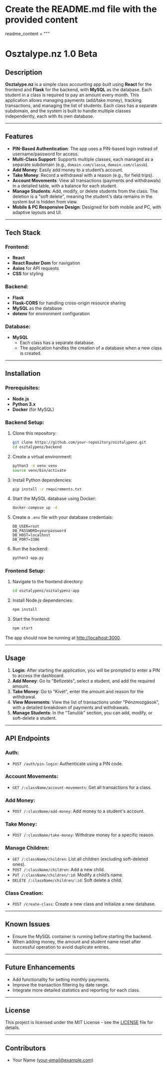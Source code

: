 # Create the README.md file with the provided content

readme_content = """
# Osztalype.nz 1.0 Beta

## Description

**Osztalype.nz** is a simple class accounting app built using **React** for the frontend and **Flask** for the backend, with **MySQL** as the database. Each student in a class is required to pay an amount every month. This application allows managing payments (add/take money), tracking transactions, and managing the list of students. Each class has a separate subdomain, and the system is built to handle multiple classes independently, each with its own database.

---

## Features

- **PIN-Based Authentication**: The app uses a PIN-based login instead of username/password for access.
- **Multi-Class Support**: Supports multiple classes, each managed as a separate subdomain (e.g., `domain.com/classa`, `domain.com/classb`).
- **Add Money**: Easily add money to a student’s account.
- **Take Money**: Record a withdrawal with a reason (e.g., for field trips).
- **Account Movements**: View all transactions (payments and withdrawals) in a detailed table, with a balance for each student.
- **Manage Students**: Add, modify, or delete students from the class. The deletion is a "soft delete", meaning the student's data remains in the system but is hidden from view.
- **Mobile & PC Responsive Design**: Designed for both mobile and PC, with adaptive layouts and UI.

---

## Tech Stack

### Frontend:
- **React**
- **React Router Dom** for navigation
- **Axios** for API requests
- **CSS** for styling

### Backend:
- **Flask**
- **Flask-CORS** for handling cross-origin resource sharing
- **MySQL** as the database
- **dotenv** for environment configuration

### Database:
- **MySQL**
    - Each class has a separate database.
    - The application handles the creation of a database when a new class is created.

---

## Installation

### Prerequisites:
- **Node.js**
- **Python 3.x**
- **Docker** (for MySQL)

### Backend Setup:

1. Clone this repository:
   ```bash
   git clone https://github.com/your-repository/osztalypenz.git
   cd osztalypenz/backend
   ```

2. Create a virtual environment:
   ```bash
   python3 -m venv venv
   source venv/bin/activate
   ```

3. Install Python dependencies:
   ```bash
   pip install -r requirements.txt
   ```

4. Start the MySQL database using Docker:
   ```bash
   docker-compose up -d
   ```

5. Create a `.env` file with your database credentials:
   ```
   DB_USER=root
   DB_PASSWORD=yourpassword
   DB_HOST=localhost
   DB_PORT=3306
   ```

6. Run the backend:
   ```bash
   python3 app.py
   ```

### Frontend Setup:

1. Navigate to the frontend directory:
   ```bash
   cd osztalypenz/osztalypenz-app
   ```

2. Install Node.js dependencies:
   ```bash
   npm install
   ```

3. Start the frontend:
   ```bash
   npm start
   ```

The app should now be running at [http://localhost:3000](http://localhost:3000).

---

## Usage

1. **Login**: After starting the application, you will be prompted to enter a PIN to access the dashboard.
2. **Add Money**: Go to "Befizetés", select a student, and add the required amount.
3. **Take Money**: Go to "Kivét", enter the amount and reason for the withdrawal.
4. **View Movements**: View the list of transactions under "Pénzmozgások", with a detailed breakdown of payments and withdrawals.
5. **Manage Students**: In the "Tanulók" section, you can add, modify, or soft-delete a student.

---

## API Endpoints

### Auth:
- `POST /auth/pin-login`: Authenticate using a PIN code.

### Account Movements:
- `GET /:className/account-movements`: Get all transactions for a class.

### Add Money:
- `POST /:className/add-money`: Add money to a student's account.

### Take Money:
- `POST /:className/take-money`: Withdraw money for a specific reason.

### Manage Children:
- `GET /:className/children`: List all children (excluding soft-deleted ones).
- `POST /:className/children`: Add a new child.
- `PUT /:className/children/:id`: Modify a child’s name.
- `DELETE /:className/children/:id`: Soft delete a child.

### Class Creation:
- `POST /create-class`: Create a new class and initialize a new database.

---

## Known Issues

- Ensure the MySQL container is running before starting the backend.
- When adding money, the amount and student name reset after successful operation to avoid duplicate entries.

---

## Future Enhancements

- Add functionality for setting monthly payments.
- Improve the transaction filtering by date range.
- Integrate more detailed statistics and reporting for each class.

---

## License

This project is licensed under the MIT License - see the [LICENSE](LICENSE) file for details.

---

## Contributors

- Your Name (your-email@example.com)
